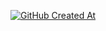 [![GitHub Created At](https://img.shields.io/github/created-at/MathJSLab/mathjslab-www)](https://github.com/MathJSLab/mathjslab-www
)